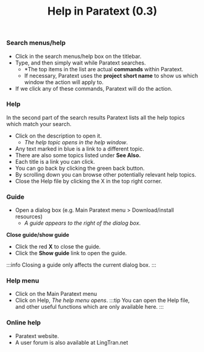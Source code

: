 ﻿---
title:  Help in Paratext (0.3)
---
### Search menus/help

-  Click in the search menus/help box on the titlebar.
-  Type, and then simply wait while Paratext searches.
    -  *The top items in the list are actual **commands** within Paratext.
    -  If necessary, Paratext uses the **project short name** to show us which window the action will apply to.
-  If we click any of these commands, Paratext will do the action.

### Help

In the second part of the search results Paratext lists all the help topics which match your search.

-  Click on the description to open it.
    -  *The help topic opens in the help window*.
-  Any text marked in blue is a link to a different topic.
-  There are also some topics listed under **See Also.**
-  Each title is a link you can click.
-  You can go back by clicking the green back button.
-  By scrolling down you can browse other potentially relevant help topics.
-  Close the Help file by clicking the X in the top right corner.

### Guide

- Open a dialog box (e.g. Main Paratext menu \> Download/install resources)
    - *A guide appears to the right of the dialog box*.

**Close guide/show guide**

-  Click the red **X** to close the guide.
-  Click the **Show guide** link to open the guide.

:::info
Closing a guide only affects the current dialog box.
:::
### Help menu

-  Click on the Main Paratext menu
-  Click on Help, 
    *The help menu opens*.
:::tip
You can open the Help file, and other useful functions which are only available here.
:::
### Online help

-  Paratext website.
-  A user forum is also available at LingTran.net
